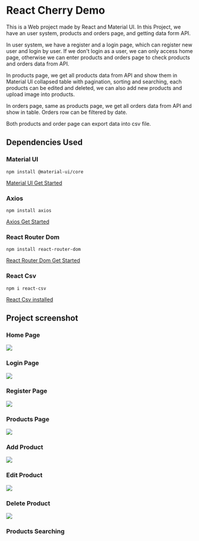 # React Cherry Demo

This is a Web project made by React and Material UI. 
In this Project, we have an user system, products and orders page, and getting data form API.

In user system, we have a register and a login page, which can register new user and login by user. If we don't login as a user, we can only access home page, otherwise we can enter products and orders page to check products and orders data from API.

In products page, we get all products data from API and show them in Material UI collapsed table with pagination, sorting and searching, each products can be edited and deleted, we can also add new products and upload image into products.

In orders page, same as products page, we get all orders data from API and show in table. Orders row can be filtered by date.

Both products and order page can export data into csv file.


## Dependencies Used

### Material UI

```npm install @material-ui/core```

[Material UI Get Started](https://material-ui.com/getting-started/installation/)

### Axios

```npm install axios```

[Axios Get Started](https://axios-http.com/docs/intro)

### React Router Dom

```npm install react-router-dom```

[React Router Dom Get Started](https://reactrouter.com/web/guides/quick-start)

### React Csv

```npm i react-csv```

[React Csv installed](https://www.npmjs.com/package/react-csv)

## Project screenshot


### Home Page

<img src="https://github.com/Hamsiny/React_Cherry_Demo/blob/master/images/homePage.png?raw=true" />

### Login Page

<img src="https://github.com/Hamsiny/React_Cherry_Demo/blob/master/images/loginPage.png?raw=true" />

### Register Page

<img src="https://github.com/Hamsiny/React_Cherry_Demo/blob/master/images/registerPage.png?raw=true" />

### Products Page

<img src="https://github.com/Hamsiny/React_Cherry_Demo/blob/master/images/productsPage.png?raw=true" />

### Add Product

<img src="https://github.com/Hamsiny/React_Cherry_Demo/blob/master/images/productsAdd.png?raw=true" />

### Edit Product

<img src="https://github.com/Hamsiny/React_Cherry_Demo/blob/master/images/productsEdit.png?raw=true" />

### Delete Product

<img src="https://github.com/Hamsiny/React_Cherry_Demo/blob/master/images/productsDelete.png?raw=true" />

### Products Searching

<img src="">